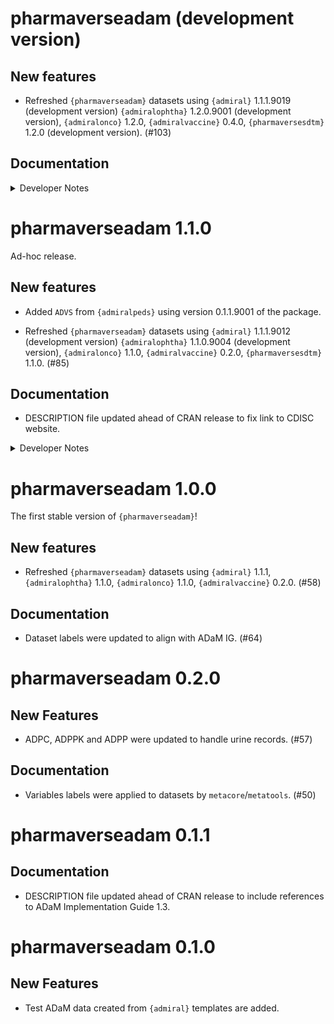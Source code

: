 # pharmaverseadam (development version)

## New features
  
  - Refreshed `{pharmaverseadam}` datasets using `{admiral}` 1.1.1.9019 (development version) `{admiralophtha}` 1.2.0.9001 (development version), `{admiralonco}` 1.2.0, `{admiralvaccine}` 0.4.0, `{pharmaversesdtm}` 1.2.0 (development version). (#103)

## Documentation

 <details>
<summary>Developer Notes</summary>

- Imported `{tibble}` so that tibble formatting is not lost. (#95)

</details>

# pharmaverseadam 1.1.0

Ad-hoc release.

## New features

  - Added `ADVS` from `{admiralpeds}` using version 0.1.1.9001 of the package.

  - Refreshed `{pharmaverseadam}` datasets using `{admiral}` 1.1.1.9012 (development version) `{admiralophtha}` 1.1.0.9004 (development version), `{admiralonco}` 1.1.0, `{admiralvaccine}` 0.2.0, `{pharmaversesdtm}` 1.1.0. (#85)

## Documentation

 - DESCRIPTION file updated ahead of CRAN release to fix link to CDISC website.
 
 <details>
<summary>Developer Notes</summary>

- Activated automatic version bumping CICD workflow. (#72)

</details>

# pharmaverseadam 1.0.0

The first stable version of `{pharmaverseadam}`!

## New features
  - Refreshed `{pharmaverseadam}` datasets using `{admiral}` 1.1.1, `{admiralophtha}` 1.1.0, `{admiralonco}` 1.1.0, `{admiralvaccine}` 0.2.0. (#58)
  
## Documentation
  - Dataset labels were updated to align with ADaM IG. (#64) 

# pharmaverseadam 0.2.0

## New Features

  - ADPC, ADPPK and ADPP were updated to handle urine records. (#57)
  
## Documentation

  - Variables labels were applied to datasets by `metacore`/`metatools`. (#50)

# pharmaverseadam 0.1.1

## Documentation

 - DESCRIPTION file updated ahead of CRAN release to include references to ADaM Implementation Guide 1.3.

# pharmaverseadam 0.1.0

## New Features

 - Test ADaM data created from `{admiral}` templates are added.


